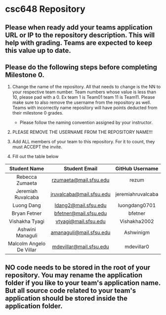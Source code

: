 # csc648 Repository

## Please when ready add your teams application URL or IP to the repository description. This will help with grading. Teams are expected to keep this value up to date.

## Please do the following steps before completing Milestone 0.
1. Change the name of the repository. All that needs to change is the NN to your respective team number. Team numbers whose value is less than 10, please pad with a 0. Ex team 1 is Team01 team 11 is Team11. Please make sure to also remove the username from the repository as well. Teams with incorrectly name repository will have points deducted from their milestone 0 grades.
      - Please follow the naming convention assigned by your instructor.

1. PLEASE REMOVE THE USERNAME FROM THE REPOSITORY NAME!!!

2. Add ALL members of your team to this repository. For it to count, they must ACCEPT the invite.

3. Fill out the table below


| Student Name | Student Email | GitHub Username |
|    :---:     |     :---:     |     :---:       |
| Rebecca Zumaeta      |  rzumaeta@mail.sfsu.edu         |     rezum            |
| Jeremiah Ruvalcaba      |  jruvalcaba@mail.sfsu.edu       |     jeremiahruvalcaba     |
| Luong Dang    |  ldang2@mail.sfsu.edu           |     luongdang0701         |
| Bryan Fetner      |  bfetner@mail.sfsu.edu          |     bfetner            |
| Vishakha Tyagi      |  vtyagi@mail.sfsu.edu           |     Vishakha2002            |
| Ashwini Managuli      |  amanaguli@mail.sfsu.edu        |     Ashwinigm            |
| Malcolm Angelo De Villar      |  mdevillar@mail.sfsu.edu        |     mdevillar0            |


## NO code needs to be stored in the root of your repository. You may rename the application folder if you like to your team's application name. But all source code related to your team's application should be stored inside the application folder.
